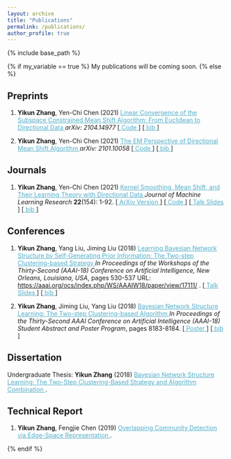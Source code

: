 ```yaml
---
layout: archive
title: "Publications"
permalink: /publications/
author_profile: true
---
```


<!--{% if author.googlescholar %}
  You can also find my articles on <u><a href="{{author.googlescholar}}">my Google Scholar profile</a>.</u>
{% endif %}
-->

{% include base_path %}

{% if my_variable == true %}
My publications will be coming soon.
{% else %}

<!--{% for post in site.publications reversed %}
  {% include archive-single.html %}
{% endfor %}
-->

## Preprints

1. **Yikun Zhang**, Yen-Chi Chen (2021) <A href="https://arxiv.org/abs/2104.14977" style="color: #52adc8; text-decoration=underline"> 
Linear Convergence of the Subspace Constrained Mean Shift Algorithm: From Euclidean to Directional Data </A> _arXiv: 2104.14977_ [<u style="color: #52adc8"><A href="https://github.com/zhangyk8/EuDirSCMS" style="color: #52adc8; text-decoration=underline"> Code </A></u>] [<u style="color: #52adc8"><A href="https://zhangyk8.github.io/publications/bib_files/DirSCMS2021.bib" style="color: #52adc8; text-decoration=underline"> bib </A></u>]

2. **Yikun Zhang**, Yen-Chi Chen (2021) <A href="https://arxiv.org/abs/2101.10058" style="color: #52adc8; text-decoration=underline"> 
The EM Perspective of Directional Mean Shift Algorithm </A> _arXiv: 2101.10058_ [<u style="color: #52adc8"><A href="https://github.com/zhangyk8/DirMS/tree/main/DMS_EM" style="color: #52adc8; text-decoration=underline"> Code </A></u>] [<u style="color: #52adc8"><A href="https://zhangyk8.github.io/publications/bib_files/DirMS_EM2021.bib" style="color: #52adc8; text-decoration=underline"> bib </A></u>]

## Journals

1. **Yikun Zhang**, Yen-Chi Chen (2021) <A href="https://jmlr.org/papers/v22/20-1194.html" style="color: #52adc8; text-decoration=underline"> Kernel Smoothing, Mean Shift, and Their Learning Theory with Directional Data </A> _Journal of Machine Learning Research_ **22**(154): 1-92. [<A href="https://arxiv.org/abs/2010.13523" style="color: #52adc8; text-decoration=underline"> ArXiv Version </A>] [<u style="color: #52adc8"><A href="https://github.com/zhangyk8/DirMS" style="color: #52adc8; text-decoration=underline"> Code </A></u>] [<u style="color: #52adc8"><A href="https://zhangyk8.github.io/talks/DirMS_Slides.pdf" style="color: #52adc8; text-decoration=underline"> Talk Slides </A></u>] [<u style="color: #52adc8"><A href="https://zhangyk8.github.io/publications/bib_files/DirMS2020.bib" style="color: #52adc8; text-decoration=underline"> bib </A></u>]

## Conferences

1. **Yikun Zhang**, Yang Liu, Jiming Liu (2018) <A href="https://zhangyk8.github.io/publications/AAAIWorkshop.pdf" style="color: #52adc8; text-decoration=underline"> Learning Bayesian Network Structure by Self-Generating Prior Information: The Two-step Clustering-based Strategy </A>  _In Proceedings of the Workshops of the Thirty-Second (AAAI-18) Conference on Artificial Intelligence, New Orleans, Louisiana, USA_, pages 530-537 URL: <A href="https://aaai.org/ocs/index.php/WS/AAAIW18/paper/view/17111/" style="text-decoration=underline"> https://aaai.org/ocs/index.php/WS/AAAIW18/paper/view/17111/ </A>. [<u style="color: #52adc8"><A href="https://zhangyk8.github.io/publications/Workshop_Talk.pdf" style="color: #52adc8; text-decoration=underline"> Talk Slides </A></u>] [<u style="color: #52adc8"><A href="https://zhangyk8.github.io/publications/bib_files/BN_long2018.bib" style="color: #52adc8; text-decoration=underline"> bib </A></u>]

2. **Yikun Zhang**, Jiming Liu, Yang Liu (2018) <A href="https://zhangyk8.github.io/publications/AAAIStudentAbstract.pdf" style="color: #52adc8; text-decaration=underline"> Bayesian Network Structure Learning: The Two-step Clustering-based Algorithm </A>  _In Proceedings of the Thirty-Second AAAI Conference on Artificial Intelligence (AAAI-18) Student Abstract and Poster Program_, pages 8183-8184.  [<u style="color: #52adc8"><A href="https://zhangyk8.github.io/publications/poster_SA.pdf" style="color: #52adc8; text-decoration=underline"> Poster </A></u>] [<u style="color: #52adc8"><A href="https://zhangyk8.github.io/publications/bib_files/BN_short2018.bib" style="color: #52adc8; text-decoration=underline"> bib </A></u>]

## Dissertation

  Undergraduate Thesis: **Yikun Zhang** (2018) <A href="https://zhangyk8.github.io/publications/Thesis.pdf" style="color: #52adc8; text-decoration=underline"> Bayesian Network Structure Learning: The Two-Step Clustering-Based Strategy and Algorithm Combination </A>.

## Technical Report

1. **Yikun Zhang**, Fengjie Chen (2019) <A href="https://zhangyk8.github.io/portfolio/Lecture_Notes/STAT548_Report.pdf" style="color: #52adc8; text-decoration=underline"> Overlapping Community Detection via Edge-Space Representation </A>.

{% endif %}
